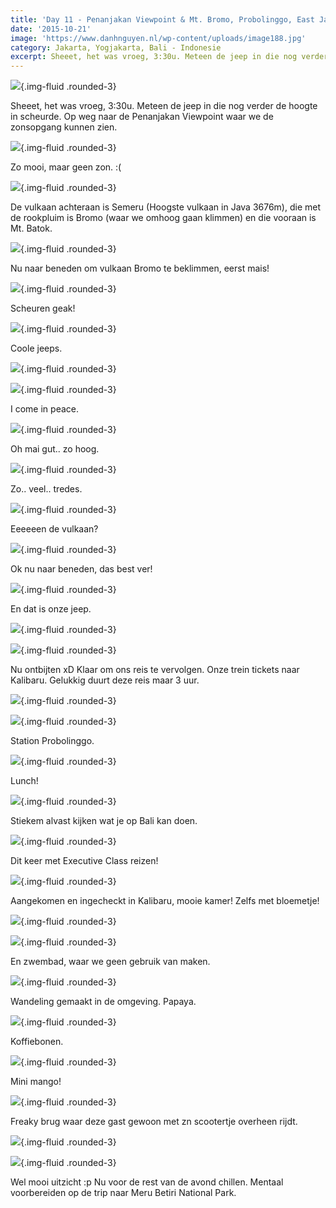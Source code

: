 ```yaml
---
title: 'Day 11 - Penanjakan Viewpoint & Mt. Bromo, Probolinggo, East Java'
date: '2015-10-21'
image: 'https://www.danhnguyen.nl/wp-content/uploads/image188.jpg'
category: Jakarta, Yogjakarta, Bali - Indonesie
excerpt: Sheeet, het was vroeg, 3:30u. Meteen de jeep in die nog verder de hoogte in scheurde...
---
```


![](https://www.danhnguyen.nl/wp-content/uploads/image186-1024x576.jpg){.img-fluid .rounded-3}

Sheeet, het was vroeg, 3:30u. Meteen de jeep in die nog verder de hoogte in scheurde.
Op weg naar de Penanjakan Viewpoint waar we de zonsopgang kunnen zien.

![](https://www.danhnguyen.nl/wp-content/uploads/image187-1024x576.jpg){.img-fluid .rounded-3}

Zo mooi, maar geen zon. :(

![](https://www.danhnguyen.nl/wp-content/uploads/image188-1024x576.jpg){.img-fluid .rounded-3}

De vulkaan achteraan is Semeru (Hoogste vulkaan in Java 3676m), die met de rookpluim is Bromo (waar we omhoog gaan klimmen) en die vooraan is Mt. Batok.

<!-- En filmpjes!
\[video mp4="http://www.danhnguyen.nl/wp-content/uploads/IMG\_0763.mp4"\]\[/video\]
\[video mp4="http://www.danhnguyen.nl/wp-content/uploads/IMG\_0764.mp4"\]\[/video\] -->

![](https://www.danhnguyen.nl/wp-content/uploads/image189-1024x576.jpg){.img-fluid .rounded-3}

Nu naar beneden om vulkaan Bromo te beklimmen, eerst mais!

![](https://www.danhnguyen.nl/wp-content/uploads/image190-1024x576.jpg){.img-fluid .rounded-3}

Scheuren geak!

![](https://www.danhnguyen.nl/wp-content/uploads/image191-1024x576.jpg){.img-fluid .rounded-3}

Coole jeeps.

![](https://www.danhnguyen.nl/wp-content/uploads/image192-1024x576.jpg){.img-fluid .rounded-3}

![](https://www.danhnguyen.nl/wp-content/uploads/image193-1024x576.jpg){.img-fluid .rounded-3}

I come in peace.

![](https://www.danhnguyen.nl/wp-content/uploads/image194-1024x576.jpg){.img-fluid .rounded-3}

Oh mai gut.. zo hoog.

![](https://www.danhnguyen.nl/wp-content/uploads/image195-1024x576.jpg){.img-fluid .rounded-3}

Zo.. veel.. tredes.

![](https://www.danhnguyen.nl/wp-content/uploads/image196-1024x576.jpg){.img-fluid .rounded-3}

Eeeeeen de vulkaan?

![](https://www.danhnguyen.nl/wp-content/uploads/image197-1024x576.jpg){.img-fluid .rounded-3}

Ok nu naar beneden, das best ver!

![](https://www.danhnguyen.nl/wp-content/uploads/image199-1024x576.jpg){.img-fluid .rounded-3}

En dat is onze jeep.

![](https://www.danhnguyen.nl/wp-content/uploads/image200-1024x576.jpg){.img-fluid .rounded-3}

![](https://www.danhnguyen.nl/wp-content/uploads/image208-1024x576.jpg){.img-fluid .rounded-3}

Nu ontbijten xD
Klaar om ons reis te vervolgen. Onze trein tickets naar Kalibaru. Gelukkig duurt deze reis maar 3 uur.

![](https://www.danhnguyen.nl/wp-content/uploads/image201-1024x576.jpg){.img-fluid .rounded-3}

![](https://www.danhnguyen.nl/wp-content/uploads/image203-1024x576.jpg){.img-fluid .rounded-3}

Station Probolinggo.

![](https://www.danhnguyen.nl/wp-content/uploads/image202-1024x576.jpg){.img-fluid .rounded-3}

Lunch!

![](https://www.danhnguyen.nl/wp-content/uploads/image204-1024x576.jpg){.img-fluid .rounded-3}

Stiekem alvast kijken wat je op Bali kan doen.

![](https://www.danhnguyen.nl/wp-content/uploads/image215-1024x576.jpg){.img-fluid .rounded-3}

Dit keer met Executive Class reizen!

![](https://www.danhnguyen.nl/wp-content/uploads/image205-1024x576.jpg){.img-fluid .rounded-3}

Aangekomen en ingecheckt in Kalibaru, mooie kamer!
Zelfs met bloemetje!

![](https://www.danhnguyen.nl/wp-content/uploads/image206-1024x576.jpg){.img-fluid .rounded-3}

![](https://www.danhnguyen.nl/wp-content/uploads/image207-1024x576.jpg){.img-fluid .rounded-3}

En zwembad, waar we geen gebruik van maken.

![](https://www.danhnguyen.nl/wp-content/uploads/image210-1024x576.jpg){.img-fluid .rounded-3}

Wandeling gemaakt in de omgeving. Papaya.

![](https://www.danhnguyen.nl/wp-content/uploads/image211-1024x576.jpg){.img-fluid .rounded-3}

Koffiebonen.

![](https://www.danhnguyen.nl/wp-content/uploads/image209-1024x576.jpg){.img-fluid .rounded-3}

Mini mango!

![](https://www.danhnguyen.nl/wp-content/uploads/image212-1024x576.jpg){.img-fluid .rounded-3}

Freaky brug waar deze gast gewoon met zn scootertje overheen rijdt.

![](https://www.danhnguyen.nl/wp-content/uploads/image216-1024x576.jpg){.img-fluid .rounded-3}

![](https://www.danhnguyen.nl/wp-content/uploads/image213-1024x576.jpg){.img-fluid .rounded-3}

Wel mooi uitzicht :p
Nu voor de rest van de avond chillen. Mentaal voorbereiden op de trip naar Meru Betiri National Park.
